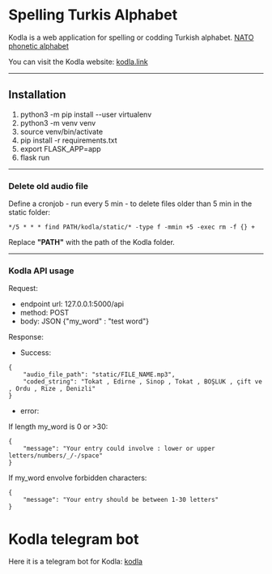 # Spelling Turkis Alphabet
Kodla is a web application for spelling or codding Turkish alphabet. [NATO phonetic alphabet](https://en.wikipedia.org/wiki/NATO_phonetic_alphabet)

You can visit the Kodla website: [kodla.link](http://kodla.link)
***
## Installation

1. python3 -m pip install --user virtualenv
2. python3 -m venv venv
3. source venv/bin/activate
4. pip install -r requirements.txt
5. export FLASK_APP=app
6. flask run
***
### Delete old audio file
Define a cronjob - run every 5 min - to delete files older than 5 min in the static folder: 
```
*/5 * * * find PATH/kodla/static/* -type f -mmin +5 -exec rm -f {} +
```
Replace **"PATH"** with the path of the Kodla folder.
***
### Kodla API usage
Request:
- endpoint url: 127.0.0.1:5000/api
- method: POST
- body: JSON {"my_word" : "test word"}

Response: 
- Success:
```
{
    "audio_file_path": "static/FILE_NAME.mp3",
    "coded_string": "Tokat , Edirne , Sinop , Tokat , BOŞLUK , çift ve , Ordu , Rize , Denizli"
}
```
- error:

If length my_word is 0 or >30:
```
{
    "message": "Your entry could involve : lower or upper letters/numbers/_/-/space"
}
```
If my_word envolve forbidden characters:
```
{
    "message": "Your entry should be between 1-30 letters"
}
```
# Kodla telegram bot
Here it is a telegram bot for Kodla: [kodla](https://t.me/kodlarmisin_bot)
